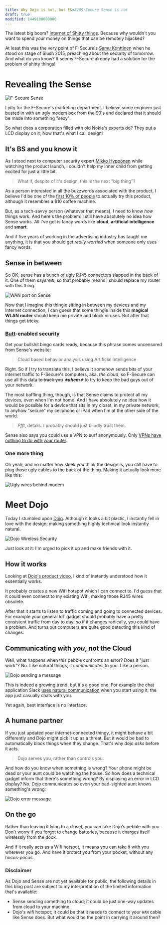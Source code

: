 ```yaml
---
title: Why Dojo is hot, but F&#8209;Secure Sense is not
draft: true
modified: 1449180000000
---
```


The latest big boom? [Internet of Shitty things][internet-of-shit]. Because why
wouldn't you want to spend your money on things that can be remotely hijacked?

At least this was the very point of F-Secure's [Samu Konttinen][samu] when he stood
on stage of Slush 2015, preaching about the security of tomorrow. And what do you
know? It seems F-Secure already had a solution for the problem of shitty things!

# Revealing the Sense

![F-Secure Sense](/images/sense-promo-pic.jpg)

I pity for the F-Secure's marketing department. I believe some engineer just
busted in with an ugly modem box from the 90's and declared that it should be 
made into something "sexy".

So what does a corporation filled with old Nokia's experts do? They put a
LCD display on it; Now that's what I call design!

## It's BS and you know it

As I stood next to computer security expert [Mikko Hyppönen][mikko-hypponen] while
watching the product launch, I couldn't help my inner child from getting excited
for just a little bit.

> What if, despite of it's design, this is the next "big thing"?

As a person interested in all the buzzwords associated with the product, I
believe I'd be one of the [first 10% of people][diffusion-of-innovation] to
actually try this product, although it resembles a $10 coffee machine.

But, as a tech-savvy person (whatever that means), I need to know *how* things
work. And here's the problem: I still have absolutely no idea how Sense works. All
I've got is fancy words like **cloud**, **artificial intelligence** and **smart**.

And if five years of working in the advertising industry has taught me anything,
it is that you should get *really worried* when someone only uses fancy words.

## Sense in between

So OK, sense has a bunch of ugly RJ45 connectors slapped in the back of it.
One of them says `WAN`, so that probably means I should replace my router with
this thing.

![WAN port on Sense](/images/wan-port-sense.jpg)

Now that I imagine this thingie sitting in between my devices and my Internet
connection, I can guess that some thingie inside this **magical WLAN router**
should keep me private and block viruses. But after that things get tricky.

### [Butt](cloud-to-butt)-enabled security

Get your bullshit bingo cards ready, because this phrase comes uncensored from
Sense's website:

> Cloud based behavior analysis using Artificial Intelligence

Right. So if I try to translate this, I believe it somehow sends bits of your
internet traffic to F-Secure's computers, aka. *the cloud*, so F-Secure can
use all this data <del>to track you</del> ***&lowast;ahem&lowast;*** to try to keep the bad guys
out of your network.

The most baffling thing, though, is that Sense claims to protect all my devices,
even when I'm not home. And I have absolutely no idea how it would be possible
for a device that sits in my closet, in my private network, to anyhow "secure"
my cellphone or iPad when I'm at the other side of the world.

> *Pfft*, details. I probably should just blindly trust them.

Sense also says you could use a VPN to surf anonymously. Only
[VPNs have nothing to do with your router][hidemyass].

### One more thing

Oh yeah, and no matter how sleek you think the design is, you still have to
plug those ugly cables to the back of the thing. Making it actually look more
like this:

![Ugly wires behind modem](/images/modem-wires-ugly.jpg)

# Meet Dojo

Today I stumbled upon [Dojo][dojo]. Although it looks a bit plastic, I instantly
fell in love with the design; making something highly technical look instantly
natural.

![Dojo Wireless Security](/images/dojo.jpg)

Just look at it: I'm urged to pick it up and make friends with it.

## How it works

Looking at [Dojo's product video][dojo-video], I kind of instantly understood
how it essentially works.

It probably creates a new Wifi hotspot which I can connect to. I'd guess that it
could even connect to my existing Wifi, making those RJ45 wires obsolete.

After that it starts to listen to traffic coming and going to connected devices.
For example your general IoT gadget should probably have a pretty consistent
traffic from day to day; so if it changes radically, you could have a problem.
And turns out computers are quite good detecting this kind of changes.

## Communicating with _you_, not the Cloud

Well, what happens when this pebble confronts an error? Does it "just work"? No.
Like natural things, it *communicates* to you. Like a person.

![Dojo sending a message](/images/dojo-sending-message.jpg)

This is indeed a growing trend, but it's a good one. For example the chat
application Slack [uses natural communication][slack-onboarding] when you start
using it; the app just casually chats with you.

Yet again, best interface is no interface.

## A humane partner

If you just updated your internet-connected thingy, it might behave a bit
differently and Dojo might pick it up as a threat. But it would be bad to
automatically block things when they change. That's why dojo *asks* before it
acts.

> Dojo serves you, rather than controls you.

And how do you know when something is wrong? Your phone might be dead or your
aunt could be watching the house. So how does a technical gadget inform that
there's something wrong? By displaying an error in LCD display? No. Dojo
communicates so even your bad-sighted aunt knows something's wrong:

![Dojo error message](http://i.imgur.com/GLfTV52.gif)

## On the go

Rather than leaving it lying to a closet, you can take Dojo's pebble with
you. Don't worry if you forgot to change batteries, because it charges itself
wirelessly from the dock.

And if it really acts as a Wifi hotspot, it means you can take it with you
wherever you go. And have it protect you from your pocket, without any hocus-pocus.

### Disclaimer

As Dojo and Sense are not yet available for public, the following details in this
blog post are subject to my interpretation of the limited information that's
available:
* Sense sending something to cloud; it could be just one-way updates from cloud
  to your machine.
* Dojo's wifi hotspot; It could be that it needs to connect to your `WAN` cable
  like Sense does. But what would be the point in carrying it around then?

[internet-of-shit]:https://twitter.com/internetofshit
[samu]:https://twitter.com/KonttinenSamu
[mikko-hypponen]:https://twitter.com/mikko
[diffusion-of-innovation]:http://andreivanchuk.com/blog/2010/05/law-of-diffusion-of-innovation/
[sense-video]:https://www.youtube.com/watch?v=N33ESDJAmoc
[cloud-to-butt]:https://chrome.google.com/webstore/detail/cloud-to-butt-plus/apmlngnhgbnjpajelfkmabhkfapgnoai?hl=en
[hidemyass]:https://www.hidemyass.com/how-vpn-works
[dojo]:http://www.amazon.com/dp/B017VTR1ZE/
[dojo-video]:https://www.youtube.com/watch?v=TsS142K2idE
[slack-onboarding]:http://www.outbound.io/blog/slack-kills-at-onboarding-heres-how-they-do-it
